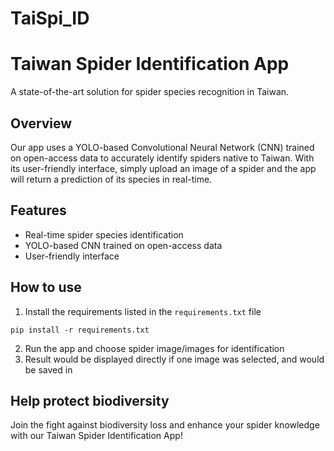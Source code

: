 # TaiSpi_ID
 
# Taiwan Spider Identification App
A state-of-the-art solution for spider species recognition in Taiwan.

## Overview
Our app uses a YOLO-based Convolutional Neural Network (CNN) trained on open-access data to accurately identify spiders native to Taiwan. With its user-friendly interface, simply upload an image of a spider and the app will return a prediction of its species in real-time. 

## Features
- Real-time spider species identification
- YOLO-based CNN trained on open-access data
- User-friendly interface

## How to use
1. Install the requirements listed in the `requirements.txt` file
```
pip install -r requirements.txt
```
2. Run the app and choose spider image/images for identification
3. Result would be displayed directly if one image was selected, and would be saved in 

## Help protect biodiversity
Join the fight against biodiversity loss and enhance your spider knowledge with our Taiwan Spider Identification App!
